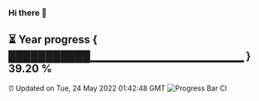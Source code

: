 ### Hi there 👋
⏳ Year progress { ███████████▁▁▁▁▁▁▁▁▁▁▁▁▁▁▁▁▁▁▁ } 39.20 %
---
⏰ Updated on Tue, 24 May 2022 01:42:48 GMT
![Progress Bar CI](https://github.com/liununu/liununu/workflows/Progress%20Bar%20CI/badge.svg)
